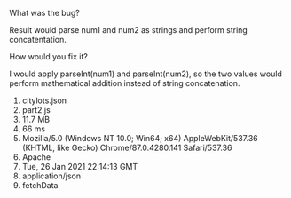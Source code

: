 What was the bug?

Result would parse num1 and num2 as strings and perform string concatentation.

How would you fix it?

I would apply parseInt(num1) and parseInt(num2), so the two values would perform
mathematical addition instead of string concatenation.

1. citylots.json
2. part2.js
3. 11.7 MB
4. 66 ms
5. Mozilla/5.0 (Windows NT 10.0; Win64; x64) AppleWebKit/537.36 (KHTML, like Gecko) Chrome/87.0.4280.141 Safari/537.36
6. Apache
7. Tue, 26 Jan 2021 22:14:13 GMT
8. application/json
9. fetchData